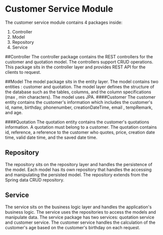 # Customer Service Module

The customer service module contains 4 packages inside:
1. Controller
2. Model
3. Repository
4. Service

##Controller
The controller package contains the REST controllers for the customer and
 quotation model. The controllers support CRUD operations. This package sits
  in the controller layer and provides REST API for the clients to request.
  
##Model
The model package sits in the entity layer. The model contains two entities
: customer and quotation. The model layer defines the structure of the
 database such as the tables, columns, and the column specifications (max
 , min characters). The model uses JPA.
####Customer
The customer entity contains the customer's information which includes the
 customer's id, name, birthday, phonenumber, creationDateTime, email
 , tempRemark, and age.
 
####Quotation
The quotation entity contains the customer's quotations information. A
 quotation must belong to a customer. The quotation contains id, reference, a
  reference to the customer who quotes, price, creation date time, valid
   date time, and the saved date time.

##   Repository
The repository sits on the repository layer and handles the persistence of
 the model. Each model has its own repository that handles the accessing and
  manipulating the persisted model. The repository extends from the Spring data
   CRUD repository.
   
## Service
The service sits on the business logic layer and handles the application's
 business logic. The service uses the repositories to access the models and
  manipulate data. The service package has two services: quotation service
   and customer service. The customer service handles the calculation of the
    customer's age based on the customer's birthday on each request. 
